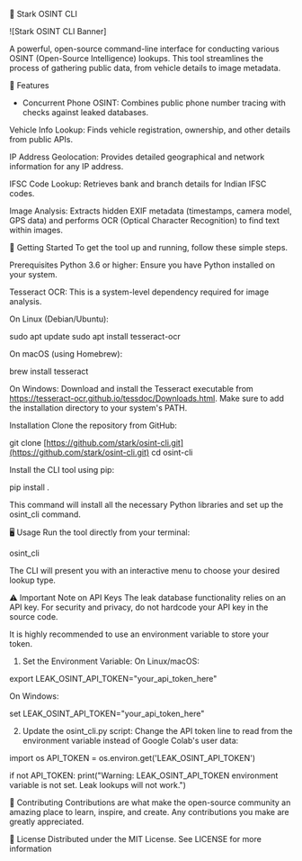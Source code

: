 🔎 Stark OSINT CLI
<!-- This image placeholder will be replaced with a cool banner once you have one! -->

![Stark OSINT CLI Banner]

A powerful, open-source command-line interface for conducting various OSINT (Open-Source Intelligence) lookups. This tool streamlines the process of gathering public data, from vehicle details to image metadata.

🌟 Features
- Concurrent Phone OSINT: Combines public phone number tracing with checks against leaked databases.

Vehicle Info Lookup: Finds vehicle registration, ownership, and other details from public APIs.

IP Address Geolocation: Provides detailed geographical and network information for any IP address.

IFSC Code Lookup: Retrieves bank and branch details for Indian IFSC codes.

Image Analysis: Extracts hidden EXIF metadata (timestamps, camera model, GPS data) and performs OCR (Optical Character Recognition) to find text within images.

🚀 Getting Started
To get the tool up and running, follow these simple steps.

Prerequisites
Python 3.6 or higher: Ensure you have Python installed on your system.

Tesseract OCR: This is a system-level dependency required for image analysis.

On Linux (Debian/Ubuntu):

sudo apt update
sudo apt install tesseract-ocr

On macOS (using Homebrew):

brew install tesseract

On Windows:
Download and install the Tesseract executable from https://tesseract-ocr.github.io/tessdoc/Downloads.html. Make sure to add the installation directory to your system's PATH.

Installation
Clone the repository from GitHub:

git clone [https://github.com/stark/osint-cli.git](https://github.com/stark/osint-cli.git)
cd osint-cli

Install the CLI tool using pip:

pip install .

This command will install all the necessary Python libraries and set up the osint_cli command.

🖥️ Usage
Run the tool directly from your terminal:

osint_cli

The CLI will present you with an interactive menu to choose your desired lookup type.

⚠️ Important Note on API Keys
The leak database functionality relies on an API key. For security and privacy, do not hardcode your API key in the source code.

It is highly recommended to use an environment variable to store your token.

1. Set the Environment Variable:
On Linux/macOS:

export LEAK_OSINT_API_TOKEN="your_api_token_here"

On Windows:

set LEAK_OSINT_API_TOKEN="your_api_token_here"

2. Update the osint_cli.py script:
Change the API token line to read from the environment variable instead of Google Colab's user data:

import os
API_TOKEN = os.environ.get('LEAK_OSINT_API_TOKEN')

if not API_TOKEN:
    print("Warning: LEAK_OSINT_API_TOKEN environment variable is not set. Leak lookups will not work.")

🤝 Contributing
Contributions are what make the open-source community an amazing place to learn, inspire, and create. Any contributions you make are greatly appreciated.

📄 License
Distributed under the MIT License. See LICENSE for more information
